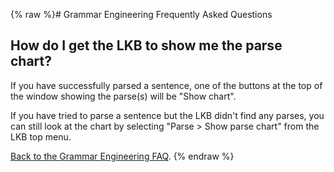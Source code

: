 {% raw %}# Grammar Engineering Frequently Asked Questions

## How do I get the LKB to show me the parse chart?

If you have successfully parsed a sentence, one of the buttons at the
top of the window showing the parse(s) will be "Show chart".

If you have tried to parse a sentence but the LKB didn't find any
parses, you can still look at the chart by selecting "Parse &gt; Show
parse chart" from the LKB top menu.

[Back to the Grammar Engineering FAQ](https://delph-in.github.io/docs/matrix/GrammarEngineeringFAQ).
<update date omitted for speed>{% endraw %}